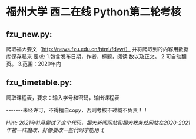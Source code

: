 # 福州大学 西二在线 Python第⼆轮考核
## fzu_new.py:
爬取福⼤要⽂（http://news.fzu.edu.cn/html/fdyw/）  并将爬取到的内容⽤数据库保存起来 
要求:  1.包含发布⽇期，作者，标题，阅读 数以及正⽂。 
       2.可⾃动翻⻚。 
       3.范围：2020年内

## fzu_timetable.py:
爬取课程表，要求：输⼊学号和密码，输出课程表

-------未经许可，不得擅自copy，否则考核不过概不负责！！

_Hint: 2021年11月尝试了这个代码，福大新闻网站和福大教务处网站在2020-2021年被一阵魔改，好像要改一些代码才能用_ :(



